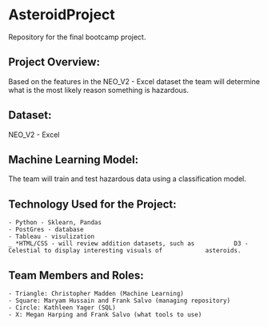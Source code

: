 # AsteroidProject
Repository for the final bootcamp project.


## Project Overview: 
Based on the features in the NEO_V2 - Excel dataset the team will determine what is the most likely reason something is hazardous. 

## Dataset: 
NEO_V2 - Excel 

## Machine Learning Model: 
The team will train and test hazardous data using a classification model.

## Technology Used for the Project: 
	- Python - Sklearn, Pandas
	- PostGres - database 
	- Tableau - visulization
	_ *HTML/CSS - will review addition datasets, such as 		   D3 - Celestial to display interesting visuals of 		   asteroids. 


## Team Members and Roles: 

	- Triangle: Christopher Madden (Machine Learning)  
 	- Square: Maryam Hussain and Frank Salvo (managing repository)
	- Circle: Kathleen Yager (SQL)
	- X: Megan Harping and Frank Salvo (what tools to use)




 









